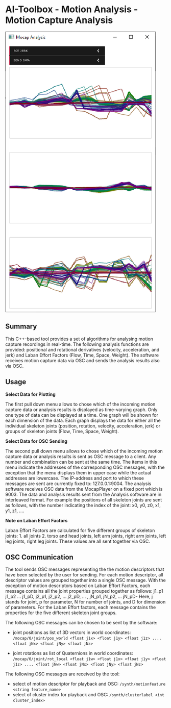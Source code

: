 # AI-Toolbox - Motion Analysis - Motion Capture Analysis

![analysis_screenshot](./data/media/analysis_screenshot.png)

## Summary

This C++-based tool provides a set of algorithms for analysing motion capture recordings in real-time. The following analysis functions are provided: positional and rotational derivatives (velocity, acceleration, and jerk) and Laban Effort Factors (Flow, Time,  Space, Weight). The software receives motion capture data via OSC and sends the analysis results also via OSC. 

## Usage
**Select Data for Plotting**

The first pull down menu allows to chose which of the incoming motion capture data or analysis results is displayed as time-varying graph. Only one type of data can be displayed at a time. One graph will be shown for each dimension of the data. Each graph displays the data for either all the individual skeleton joints (position, rotation, velocity, acceleration, jerk) or groups of skeleton joints (Flow, Time, Space, Weight). 

**Select Data for OSC Sending**

The second pull down menu allows to chose which of the incoming motion capture data or analysis results is sent as OSC message to a client. Any number and combination can be sent at the same time. The items in this menu indicate the addresses of the corresponding OSC messages, with the exception that the menu displays them in upper case while the actual addresses are lowercase. The IP-address and port to which these messages are sent are currently fixed to: 127.0.0.1:9004. The analysis software receives OSC data from the MocapPlayer on a fixed port which is 9003. The data and analysis results sent from the Analysis software are in interleaved format. For example the positions of all skeleton joints are sent as follows, with the number indicating the index of the joint: x0, y0, z0, x1, y1, z1, .... 

**Note on Laban Effort Factors**

Laban Effort Factors are calculated for five different groups of skeleton joints: 1. all joints 2. torso and head joints, left arm joints, right arm joints, left leg joints, right leg joints. These values are all sent together via OSC. 

## OSC Communication

The tool sends OSC messages representing the the motion descriptors that have been selected by the user for sending. For each motion descriptor, all descriptor values are grouped together into a single OSC message. With the exception of motion descriptors based on Laban Effort Factors, each message contains all the joint properties grouped together as follows: j1_p1 j1_p2 ... j1_pD, j2_p1, j2_p2, ... j2_pD, ... , jN_p1, jN_p2, ... jN_pD- Here, j stands for joint, p for parameter, N for number of joints, and D for dimension of parameters. For the Laban Effort factors, each message contains the properties for the five different skeleton joint groups. 

The following OSC messages can be chosen to be sent by the software:

- joint positions as list of 3D vectors in world coordinates: `/mocap/0/joint/pos_world <float j1x> <float j1y> <float j1z> .... <float jNx> <float jNy> <float jNz>` 

- joint rotations as list of Quaternions in world coordinates: `/mocap/0/joint/rot_local <float j1w> <float j1x> <float j1y> <float j1z> .... <float jNw> <float jNx> <float jNy> <float jNz>` 

The following OSC messages are received by the tool:

- select of motion descriptor for playback and OSC: `/synth/motionfeature <string feature_name>`
- select of cluster index for playback and OSC: `/synth/clusterlabel <int cluster_index>`